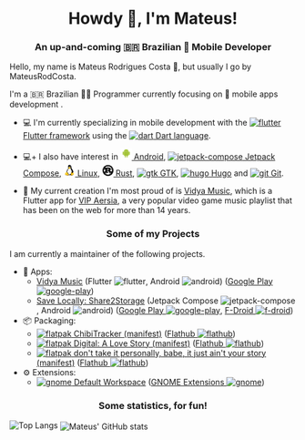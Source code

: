 <h1 align="center">Howdy 🤠, I'm Mateus!</h1>

<h3 align="center">An up-and-coming 🇧🇷 Brazilian 📱 Mobile Developer</h3>

Hello, my name is Mateus Rodrigues Costa 🫡, but usually I go by MateusRodCosta.

I'm a 🇧🇷 Brazilian 👨‍💻 Programmer currently focusing on 📱 mobile apps development .

- 💻 I'm currently specializing in mobile development with the [<img src="https://www.vectorlogo.zone/logos/flutterio/flutterio-icon.svg" alt="flutter" width="20" height="20"/> Flutter framework](https://flutter.dev/) using the [<img src="https://www.vectorlogo.zone/logos/dartlang/dartlang-icon.svg" alt="dart" width="20" height="20"/> Dart language](https://dart.dev/).

- 💻+ I also have interest in [<img src="https://raw.githubusercontent.com/devicons/devicon/master/icons/android/android-original-wordmark.svg" alt="android" width="20" height="20"/> Android](https://developer.android.com/), [ <img src="https://api.iconify.design/simple-icons/jetpackcompose.svg" alt="jetpack-compose" width="20" height="20"/> Jetpack Compose](https://developer.android.com/jetpack/compose), [<img src="https://raw.githubusercontent.com/devicons/devicon/master/icons/linux/linux-original.svg" alt="linux" width="20" height="20"/> Linux](https://www.linux.org/),
[<img src="https://raw.githubusercontent.com/devicons/devicon/master/icons/rust/rust-plain.svg" alt="rust" width="20" height="20"/> Rust](https://www.rust-lang.org/), [<img src="https://upload.wikimedia.org/wikipedia/commons/7/71/GTK_logo.svg" alt="gtk" width="20" height="20"/> GTK](https://www.gtk.org/), [ <img src="https://api.iconify.design/logos-hugo.svg" alt="hugo" width="20" height="20"/> Hugo](https://gohugo.io/) and [<img src="https://www.vectorlogo.zone/logos/git-scm/git-scm-icon.svg" alt="git" width="20" height="20"/> Git](https://git-scm.com/).

- 🥹 My current creation I'm most proud of is [Vidya Music](https://play.google.com/store/apps/details?id=com.mateusrodcosta.apps.vidyamusic), which is a Flutter app for [VIP Aersia](https://www.vipvgm.net/), a very popular video game music playlist that has been on the web for more than 14 years.

<h3 align="center">Some of my Projects</h3>

I am currently a maintainer of the following projects.

- 📱 Apps:
  - [Vidya Music](https://github.com/MateusRodCosta/vidya_music) (Flutter <img src="https://www.vectorlogo.zone/logos/flutterio/flutterio-icon.svg" alt="flutter" width="20" height="20"/>, Android <img src="https://www.vectorlogo.zone/logos/android/android-icon.svg" alt="android" width="20" height="20"/>) ([Google Play <img src="https://www.vectorlogo.zone/logos/google_play/google_play-icon.svg" alt="google-play" width="20" height="20"/>](https://play.google.com/store/apps/details?id=com.mateusrodcosta.apps.vidyamusic))
  - [Save Locally: Share2Storage](https://github.com/MateusRodCosta/Share2Storage) (Jetpack Compose <img src="https://api.iconify.design/simple-icons/jetpackcompose.svg" alt="jetpack-compose" width="20" height="20"/>, Android <img src="https://www.vectorlogo.zone/logos/android/android-icon.svg" alt="android" width="20" height="20"/>) ([Google Play <img src="https://www.vectorlogo.zone/logos/google_play/google_play-icon.svg" alt="google-play" width="20" height="20"/>](https://play.google.com/store/apps/details?id=com.mateusrodcosta.apps.share2storage), [F-Droid <img src="https://www.vectorlogo.zone/logos/f-droid/f-droid-icon.svg" alt="f-droid" width="20" height="20"/>](https://f-droid.org/packages/com.mateusrodcosta.apps.share2storage/))
- 📦 Packaging:
  - [<img src="https://raw.githubusercontent.com/simple-icons/simple-icons/master/icons/flatpak.svg" alt="flatpak" width="20" height="20"/> ChibiTracker (manifest)](https://github.com/flathub/com.github.reduz.ChibiTracker) ([Flathub <img src="https://raw.githubusercontent.com/simple-icons/simple-icons/develop/icons/flathub.svg" alt="flathub" width="20" height="20"/>](https://flathub.org/apps/details/com.github.reduz.ChibiTracker))
  - [<img src="https://raw.githubusercontent.com/simple-icons/simple-icons/master/icons/flatpak.svg" alt="flatpak" width="20" height="20"/> Digital: A Love Story (manifest)](https://github.com/flathub/com.scoutshonour.Digital) ([Flathub <img src="https://raw.githubusercontent.com/simple-icons/simple-icons/develop/icons/flathub.svg" alt="flathub" width="20" height="20"/>](https://flathub.org/apps/com.scoutshonour.Digital))
  - [<img src="https://raw.githubusercontent.com/simple-icons/simple-icons/master/icons/flatpak.svg" alt="flatpak" width="20" height="20"/> don't take it personally, babe, it just ain't your story (manifest)](https://github.com/flathub/com.scoutshonour.dtipbijays) ([Flathub <img src="https://raw.githubusercontent.com/simple-icons/simple-icons/develop/icons/flathub.svg" alt="flathub" width="20" height="20"/>](https://flathub.org/apps/com.scoutshonour.dtipbijays))
- ⚙️ Extensions:
  - [<img src="https://www.vectorlogo.zone/logos/gnome/gnome-icon.svg" alt="gnome" width="20" height="20"/> Default Workspace](https://github.com/MateusRodCosta/gnome-shell-extension-default-workspace) ([GNOME Extensions <img src="https://www.vectorlogo.zone/logos/gnome/gnome-icon.svg" alt="gnome" width="20" height="20"/>](https://extensions.gnome.org/extension/4783/default-workspace/))

<h3 align="center">Some statistics, for fun!</h3>

<p><img align="left" src="https://github-readme-stats.vercel.app/api/top-langs?username=mateusrodcosta&show_icons=true&locale=en&layout=compact" alt="Top Langs" /></p>

<p>&nbsp;<img align="center" src="https://github-readme-stats.vercel.app/api?username=mateusrodcosta&show_icons=true&locale=en" alt="Mateus' GitHub stats" /></p>
